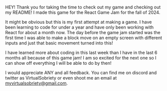 HEY!
Thank you for taking the time to check out my game and checking out my README! I made this game for the React Game Jam for the fall of 2024.

It might be obvious but this is my first attempt at making a game. I have been learning to code for under a year and have only been working with React for about a month now. The day before the game jam started was the first time I was able to make a block move on an empty screen with different inputs and just that basic movement turned into this!

I have learned more about coding in this last week than I have in the last 6 months all because of this game jam! I am so excited for the next one so I can show off everything I will be able to do by then!

I would appreciate ANY and all feedback. You can find me on discord and twitter as VirtualSobriety or even shoot me an email at myvirtualsobriety@gmail.com.
